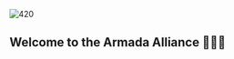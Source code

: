 <!--

**Here are some ideas to get you started:**

🙋‍♀️ A short introduction - what is your organization all about?
🌈 Contribution guidelines - how can the community get involved?
👩‍💻 Useful resources - where can the community find your docs? Is there anything else the community should know?
🍿 Fun facts - what does your team eat for breakfast?
🧙 Remember, you can do mighty things with the power of [Markdown](https://docs.github.com/github/writing-on-github/getting-started-with-writing-and-formatting-on-github/basic-writing-and-formatting-syntax)
-->


![420](https://github.com/armada-alliance/assets/blob/gh-pages/banner-armada%20copy.png?raw=true)

 
 <!-- <img src="https://github.com/armada-alliance/assets/blob/gh-pages/banner-armada%20copy.png?raw=true" alt="coin" width="360" height="365"/>
 -->

## Welcome to the Armada Alliance 🏴‍☠️🦾
